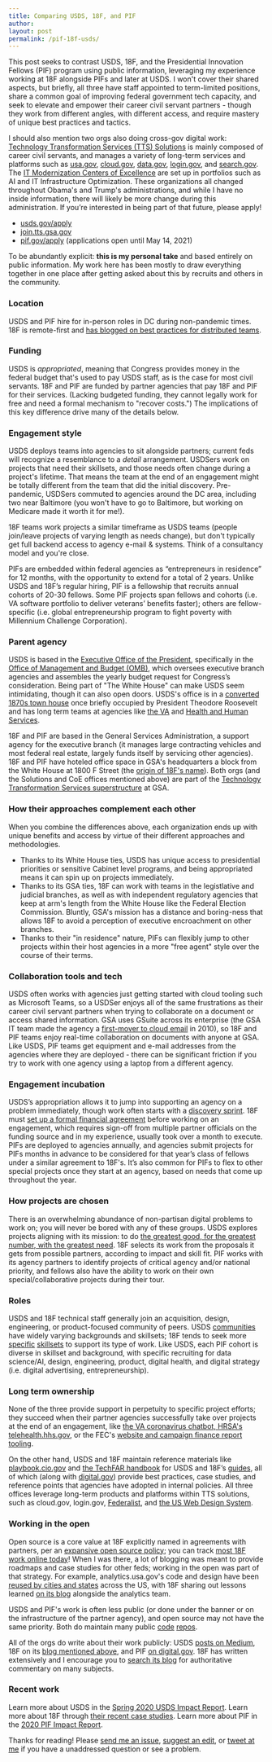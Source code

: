 ```yaml
---
title: Comparing USDS, 18F, and PIF
author:
layout: post
permalink: /pif-18f-usds/
---
```


This post seeks to contrast USDS, 18F, and the Presidential Innovation Fellows (PIF) program using public information, leveraging my experience working at 18F alongside PIFs and later at USDS. I won't cover their shared aspects, but briefly, all three have staff appointed to term-limited positions, share a common goal of improving federal government tech capacity, and seek to elevate and empower their career civil servant partners - though they work from different angles, with different access, and require mastery of unique best practices and tactics.

I should also mention two orgs also doing cross-gov digital work: [Technology Transformation Services (TTS) Solutions](https://www.gsa.gov/about-us/organization/federal-acquisition-service/technology-transformation-services/tts-solutions) is mainly composed of career civil servants, and manages a variety of long-term services and platforms such as [usa.gov](https://usa.gov), [cloud.gov](https://cloud.gov), [data.gov](https://data.gov), [login.gov](https://login.gov), and [search.gov](https://search.gov). The [IT Modernization Centers of Excellence](https://coe.gsa.gov/) are set up in portfolios such as AI and IT Infrastructure Optimization. These organizations all changed throughout Obama's and Trump's administrations, and while I have no inside information, there will likely be more change during this administration. If you’re interested in being part of that future, please apply! 

- [usds.gov/apply](https://www.usds.gov/apply)
- [join.tts.gsa.gov](https://join.tts.gsa.gov/)
- [pif.gov/apply](https://pif.gov/apply/) (applications open until May 14, 2021)

To be abundantly explicit: **this is my personal take** and based entirely on public information. My work here has been mostly to draw everything together in one place after getting asked about this by recruits and others in the community.

### Location

USDS and PIF hire for in-person roles in DC during non-pandemic times. 18F is remote-first and [has blogged on best practices for distributed teams](https://18f.gsa.gov/2015/10/15/best-practices-for-distributed-teams/).

### Funding

USDS is *appropriated*, meaning that Congress provides money in the federal budget that's used to pay USDS staff, as is the case for most civil servants. 18F and PIF are funded by partner agencies that pay 18F and PIF for their services. (Lacking budgeted funding, they cannot legally work for free and need a formal mechanism to "recover costs.") The implications of this key difference drive many of the details below.

### Engagement style

USDS deploys teams into agencies to sit alongside partners; current feds will recognize a resemblance to a *detail* arrangement. USDSers work on projects that need their skillsets, and those needs often change during a project's lifetime. That means the team at the end of an engagement might be totally different from the team that did the initial discovery. Pre-pandemic, USDSers commuted to agencies around the DC area, including two near Baltimore (you won't have to go to Baltimore, but working on Medicare made it worth it for me!).

18F teams work projects a similar timeframe as USDS teams (people join/leave projects of varying length as needs change), but don't typically get full backend access to agency e-mail & systems. Think of a consultancy model and you're close.

PIFs are embedded within federal agencies as “entrepreneurs in residence” for 12 months, with the opportunity to extend for a total of 2 years. Unlike USDS and 18F’s regular hiring, PIF is a fellowship that recruits annual cohorts of 20-30 fellows. Some PIF projects span fellows and cohorts (i.e. VA software portfolio to deliver veterans’ benefits faster); others are fellow-specific (i.e. global entrepreneurship program to fight poverty with Millennium Challenge Corporation).

### Parent agency

USDS is based in the [Executive Office of the President](https://www.whitehouse.gov/administration/executive-office-of-the-president/), specifically in the [Office of Management and Budget (OMB)](https://www.whitehouse.gov/omb/), which oversees executive branch agencies and assembles the yearly budget request for Congress’s consideration. Being part of "The White House" can make USDS seem intimidating, though it can also open doors. USDS's office is in a [converted 1870s town house](https://www.federaltimes.com/it-networks/2018/07/25/inside-the-agency-where-you-wish-you-worked/) once briefly occupied by President Theodore Roosevelt and has long term teams at agencies like [the VA](http://department-of-veterans-affairs.github.io/dsva/) and [Health and Human Services](https://servicetoamericamedals.org/honorees/shannon-sartin-and-team/).

18F and PIF are based in the General Services Administration, a support agency for the executive branch (it manages large contracting vehicles and most federal real estate, largely funds itself by servicing other agencies). 18F and PIF have hoteled office space in GSA's headquarters a block from the White House at 1800 F Street (the [origin of 18F's name](https://18f.gsa.gov/about/#history-and-funding)). Both orgs (and the Solutions and CoE offices mentioned above) are part of the [Technology Transformation Services superstructure](https://join.tts.gsa.gov/tts-offices/) at GSA.

### How their approaches complement each other

When you combine the differences above, each organization ends up with unique benefits and access by virtue of their different approaches and methodologies.

- Thanks to its White House ties, USDS has unique access to presidential priorities or sensitive Cabinet level programs, and being appropriated means it can spin up on projects immediately.
- Thanks to its GSA ties, 18F can work with teams in the legistlative and judicial branches, as well as with independent regulatory agencies that keep at arm's length from the White House like the Federal Election Commission. Bluntly, GSA's mission has a distance and boring-ness that allows 18F to avoid a perception of executive encroachment on other branches.
- Thanks to their "in residence" nature, PIFs can flexibly jump to other projects within their host agencies in a more "free agent" style over the course of their terms.

### Collaboration tools and tech

USDS often works with agencies just getting started with cloud tooling such as Microsoft Teams, so a USDSer enjoys all of the same frustrations as their career civil servant partners when trying to collaborate on a document or access shared information. GSA uses GSuite across its enterprise (the GSA IT team made the agency a [first-mover to cloud email](https://www.gsa.gov/about-us/newsroom/news-releases/gsa-becomes-first-federal-agency-to-move-email-to-the-cloud-agencywide) in 2010), so 18F and PIF teams enjoy real-time collaboration on documents with anyone at GSA. Like USDS, PIF teams get equipment and e-mail addresses from the agencies where they are deployed - there can be significant friction if you try to work with one agency using a laptop from a different agency.

### Engagement incubation

USDS’s appropriation allows it to jump into supporting an agency on a problem immediately, though work often starts with a [discovery sprint](https://www.linkedin.com/pulse/government-discovery-sprint-playbook-how-lessons-learned-kathy-pham/). 18F must [set up a formal financial agreement](https://18f.gsa.gov/how-we-work/) before working on an engagement, which requires sign-off from multiple partner officials on the funding source and in my experience, usually took over a month to execute. PIFs are deployed to agencies annually, and agencies submit projects for PIFs months in advance to be considered for that year’s class of fellows under a similar agreement to 18F's. It’s also common for PIFs to flex to other special projects once they start at an agency, based on needs that come up throughout the year.

### How projects are chosen

There is an overwhelming abundance of non-partisan digital problems to work on; you will never be bored with any of these groups. USDS explores projects aligning with its mission: to do [the greatest good, for the greatest number, with the greatest need](https://www.usds.gov/mission). 18F selects its work from the proposals it gets from possible partners, according to impact and skill fit. PIF works with its agency partners to identify projects of critical agency and/or national priority, and fellows also have the ability to work on their own special/collaborative projects during their tour.

### Roles

USDS and 18F technical staff generally join an acquisition, design, engineering, or product-focused community of peers. USDS [communities](https://www.usds.gov/how-we-work) have widely varying backgrounds and skillsets; 18F tends to seek more [specific](https://join.tts.gsa.gov/join/consulting-software-engineer/) [skillsets](https://join.tts.gsa.gov/join/product-manager/) to support its type of work. Like USDS, each PIF cohort is diverse in skillset and background, with specific recruiting for data science/AI, design, engineering, product, digital health, and digital strategy (i.e. digital advertising, entrepreneurship).

### Long term ownership

None of the three provide support in perpetuity to specific project efforts; they succeed when their partner agencies successfully take over projects at the end of an engagement, like [the VA coronavirus chatbot, HRSA's telehealth.hhs.gov](https://digital.gov/2020/10/16/product-lessons-from-the-front-lines-of-covid-19-civic-tech-response/), or the FEC's [website and campaign finance report tooling](https://18f.gsa.gov/2017/05/30/the-new-fec/). 

On the other hand, USDS and 18F maintain reference materials like [playbook.cio.gov](playbook.cio.gov) and [the TechFAR handbook](http://playbook.cio.gov/techfar/) for USDS and 18F’s [guides](https://18f.gsa.gov/guides/), all of which (along with [digital.gov](https://digital.gov/resources/)) provide best practices, case studies, and reference points that agencies have adopted in internal policies. All three offices leverage long-term products and platforms within TTS solutions, such as cloud.gov, login.gov, [Federalist](https://federalist.18f.gov/), and [the US Web Design System](https://designsystem.digital.gov/). 

### Working in the open
 
Open source is a core value at 18F explicitly named in agreements with partners, per an [expansive open source policy](https://github.com/18F/open-source-policy/blob/master/policy.md); you can track [most 18F work online today](https://github.com/18F)! When I was there, a lot of blogging was meant to provide roadmaps and case studies for other feds; working in the open was part of that strategy. For example, analytics.usa.gov's code and design have been [reused by cities and states](https://github.com/18F/analytics.usa.gov#analyticsusagov) across the US, with 18F sharing out lessons learned [on its blog](https://18f.gsa.gov/tags/analytics-usa-gov/) alongside the analytics team.

USDS and PIF's work is often less public (or done under the banner or on the infrastructure of the partner agency), and open source may not have the same priority. Both do maintain many public [code](https://github.com/usds) [repos](http://github.com/presidential-innovation-fellows).

All of the orgs do write about their work publicly: USDS [posts on Medium](https://usdigitalservice.medium.com/), 18F on its [blog mentioned above](https://18f.gsa.gov/blog/), and PIF [on digital.gov](https://digital.gov/topics/pif/). 18F has written extensively and I encourage you to [search its blog](https://search.usa.gov/search/docs?utf8=%E2%9C%93&affiliate=18f-site&sort_by=&dc=8925&query=devops) for authoritative commentary on many subjects.

### Recent work

Learn more about USDS in the [Spring 2020 USDS Impact Report](https://www.usds.gov/resources/USDS-Impact-Report-2020.pdf). Learn more about 18F through [their recent case studies](https://18f.gsa.gov/what-we-deliver/). Learn more about PIF in the [2020 PIF Impact Report](https://pif.gov/impact). 

Thanks for reading! Please [send me an issue](https://github.com/wslack/wslack.github.io/issues), [suggest an edit](https://github.com/wslack/wslack.github.io/edit/master/_posts/2021-02-11-pif-18f-usds.md), or [tweet at me](https://twitter.com/wslack) if you have a unaddressed question or see a problem.
